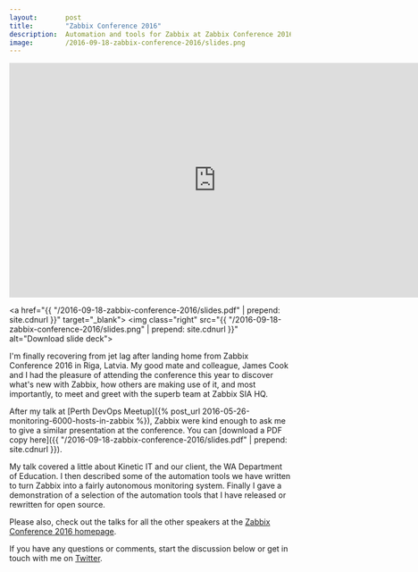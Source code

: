 ```yaml
---
layout:       post
title:        "Zabbix Conference 2016"
description:  Automation and tools for Zabbix at Zabbix Conference 2016
image:        /2016-09-18-zabbix-conference-2016/slides.png
---
```


<iframe id="ytplayer" type="text/html" width="740" height="420"
  src="https://www.youtube.com/embed/nlk3nMHy188?autoplay=1&origin=http://cavaliercoder.com"
  frameborder="0"></iframe>

<a href="{{ "/2016-09-18-zabbix-conference-2016/slides.pdf" | prepend: site.cdnurl }}" target="_blank">
    <img class="right" src="{{ "/2016-09-18-zabbix-conference-2016/slides.png" | prepend: site.cdnurl }}" alt="Download slide deck">
</a>

I'm finally recovering from jet lag after landing home from Zabbix Conference
2016 in Riga, Latvia. My good mate and colleague, James Cook and I had the
pleasure of attending the conference this year to discover what's new with
Zabbix, how others are making use of it, and most importantly, to meet and greet
with the superb team at Zabbix SIA HQ.

After my talk at [Perth DevOps Meetup]({% post_url 2016-05-26-monitoring-6000-hosts-in-zabbix %}),
Zabbix were kind enough to ask me to give a similar presentation at the
conference. You can [download a PDF copy here]({{ "/2016-09-18-zabbix-conference-2016/slides.pdf" | prepend: site.cdnurl }}).

My talk covered a little about Kinetic IT and our client, the WA Department of
Education. I then described some of the automation tools we have written to
turn Zabbix into a fairly autonomous monitoring system. Finally I gave a
demonstration of a selection of the automation tools that I have released or
rewritten for open source.

Please also, check out the talks for all the other speakers at the
[Zabbix Conference 2016 homepage](http://www.zabbix.com/conf2016_agenda.php).

If you have any questions or comments, start the discussion below or get in
touch with me on [Twitter](https://twitter.com/cavaliercoder).
